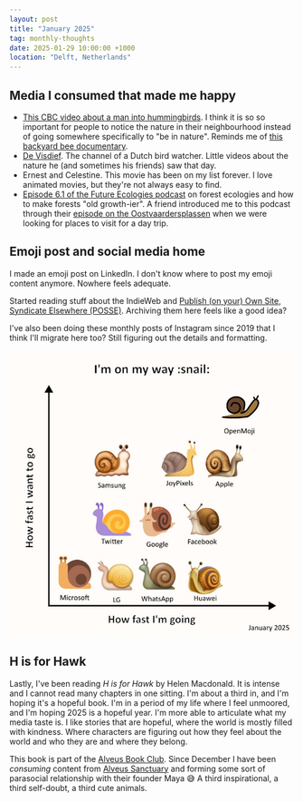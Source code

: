 ```yaml
---
layout: post
title: "January 2025"
tag: monthly-thoughts
date: 2025-01-29 10:00:00 +1000
location: "Delft, Netherlands"
---
```


## Media I consumed that made me happy
- [This CBC video about a man into hummingbirds](https://youtu.be/g02Ss3xgABc?si=y1tzN21Xgqj4ls2P). I think it is so so important for people to notice the nature in their neighbourhood instead of going somewhere specifically to "be in nature". Reminds me of [this backyard bee documentary](https://www.mygardenofathousandbees.com/).
- [De Visdief](https://www.youtube.com/@devisdief). The channel of a Dutch bird watcher. Little videos about the nature he (and sometimes his friends) saw that day.
- Ernest and Celestine. This movie has been on my list forever. I love animated movies, but they're not always easy to find.
- [Episode 6.1 of the Future Ecologies podcast](https://www.futureecologies.net/listen/fe-6-1-forest-tree) on forest ecologies and how to make forests "old growth-ier". A friend introduced me to this podcast through their [episode on the Oostvaardersplassen](https://www.futureecologies.net/listen/fe-4-3-a-tiny-wilderness) when we were looking for places to visit for a day trip.

## Emoji post and social media home
I made an emoji post on LinkedIn. I don't know where to post my emoji content anymore. Nowhere feels adequate. 

Started reading stuff about the IndieWeb and [Publish (on your) Own Site, Syndicate Elsewhere (POSSE)](https://indieweb.org/POSSE). Archiving them here feels like a good idea?

I've also been doing these monthly posts of Instagram since 2019 that I think I'll migrate here too? Still figuring out the details and formatting.

![A graph titled "I'm on my way :snail:". X-axis is "how fast I'm going", Y-axis is "How fast i want to go". Snail emojis from various vendors are placed on the graph depending on how fast they look like they're going vs how fast the snail wants to get there.](/assets/img/snailspeed.jpg)

## H is for Hawk
Lastly, I've been reading *H is for Hawk* by Helen Macdonald. It is intense and I cannot read many chapters in one sitting. I'm about a third in, and I'm hoping it's a hopeful book. I'm in a period of my life where I feel unmoored, and I'm hoping 2025 is a hopeful year. I'm more able to articulate what my media taste is. I like stories that are hopeful, where the world is mostly filled with kindness. Where characters are figuring out how they feel about the world and who they are and where they belong.

This book is part of the [Alveus Book Club](https://www.alveussanctuary.org/book-club). Since December I have been *consuming* content from [Alveus Sanctuary](https://www.youtube.com/AlveusSanctuary) and forming some sort of parasocial relationship with their founder Maya 😅 A third inspirational, a third self-doubt, a third cute animals.
